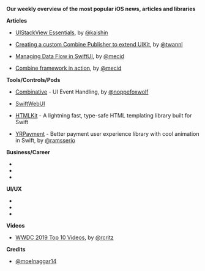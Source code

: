 **Our weekly overview of the most popular iOS news, articles and libraries**


**Articles**

* [UIStackView Essentials](https://nshipster.com/uistackview/), by [@kaishin](https://twitter.com/kaishin)

* [Creating a custom Combine Publisher to extend UIKit](https://www.avanderlee.com/swift/custom-combine-publisher/), by [@twannl](https://twitter.com/twannl)

* [Managing Data Flow in SwiftUI](https://mecid.github.io/2019/07/03/managing-data-flow-in-swiftui/), by [@mecid](https://twitter.com/mecid)

* [Combine framework in action](https://medium.com/snowdog-labs/combine-framework-in-action-part-2-63c7d652b32f), by [@mecid](https://twitter.com/mecid)

**Tools/Controls/Pods**

* [Combinative](https://github.com/noppefoxwolf/Combinative) - UI Event Handling, by [@noppefoxwolf](https://twitter.com/noppefoxwolf)

* [SwiftWebUI](https://github.com/SwiftWebUI/SwiftWebUI)

* [HTMLKit](https://github.com/vapor-community/HTMLKit) - A lightning fast, type-safe HTML templating library built for Swift

* [YRPayment](https://github.com/yassram/YRPayment) - Better payment user experience library with cool animation in Swift, by [@ramsserio](https://twitter.com/ramsserio)

**Business/Career**

*
*
*

**UI/UX**

*
*
*

**Videos**

* [WWDC 2019 Top 10 Videos](https://www.raywenderlich.com/3868932-wwdc-2019-top-10-videos), by [@rcritz](https://twitter.com/rcritz)


**Credits**
 
* [@moelnaggar14](https://github.com/MoElnaggar14)
